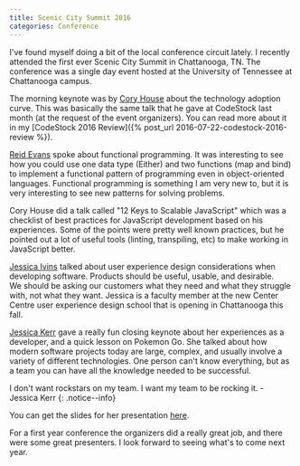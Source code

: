 ```yaml
---
title: Scenic City Summit 2016
categories: Conference
---
```


I've found myself doing a bit of the local conference circuit lately. I recently
attended the first ever Scenic City Summit in Chattanooga, TN. The conference was a
single day event hosted at the University of Tennessee at Chattanooga campus. 

The morning keynote was by [Cory House](https://www.twitter.com/housecor) about the
technology adoption curve. This was basically the same talk that he gave at CodeStock 
last month (at the request of the event organizers). You can read more about it in my
[CodeStock 2016 Review]({% post_url 2016-07-22-codestock-2016-review %}).

[Reid Evans](https://www.twitter.com/ReidNEvans) spoke about functional programming. 
It was interesting to see how you could use one data type (Either) and two functions
(map and bind) to implement a functional pattern of programming even in object-oriented
languages. Functional programming is something I am very new to, but it is very interesting 
to see new patterns for solving problems.
 
Cory House did a talk called "12 Keys to Scalable JavaScript" which was a checklist of
best practices for JavaScript development based on his experiences. Some of the points
were pretty well known practices, but he pointed out a lot of useful tools (linting, transpiling, etc)
to make working in JavaScript better. 

[Jessica Ivins](https://twitter.com/jessicaivins) talked about user experience design
considerations when developing software. Products should be useful, usable, and desirable.  
We should be asking our customers what they need and what they struggle with, not what they
want. Jessica is a faculty member at the new Center Centre user experience design school 
that is opening in Chattanooga this fall.

[Jessica Kerr](https://twitter.com/jessitron) gave a really fun closing keynote about her
experiences as a developer, and a quick lesson on Pokemon Go. She talked about how modern 
software projects today are large, complex, and usually involve a variety of different
technologies. One person can't know everything, but as a team you can have all the knowledge 
needed to be successful.

I don't want rockstars on my team. I want my team to be rocking it. - Jessica Kerr
{: .notice--info} 

You can get the slides for her presentation [here](https://t.co/QXbfbBzB6Y).

For a first year conference the organizers did a really great job, and there were some 
great presenters. I look forward to seeing what's to come next year.
